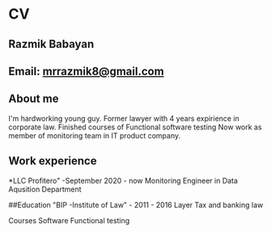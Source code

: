 CV
========================

## Razmik Babayan
## Email: mrrazmik8@gmail.com

## About me
I'm hardworking young guy. Former lawyer with 4 years expirience in corporate law.
Finished courses of  Functional software testing
Now work as member of monitoring team in IT product company. 

## Work experience 
*LLC Profitero"  -September 2020 - now
Monitoring Engineer in Data Aqusition Department

##Education
"BIP -Institute of Law"  - 2011 - 2016
Layer
Tax and banking law

Courses Software Functional testing 

